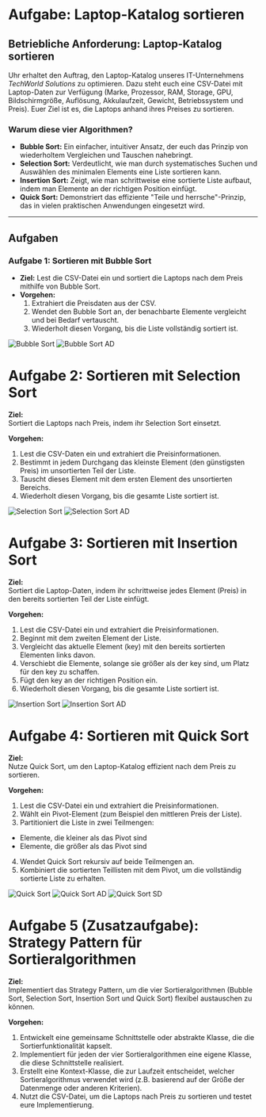 # Aufgabe: Laptop-Katalog sortieren

## Betriebliche Anforderung: Laptop-Katalog sortieren


Uhr erhaltet den Auftrag, den Laptop-Katalog unseres IT-Unternehmens *TechWorld Solutions* zu optimieren. Dazu steht euch eine CSV-Datei mit Laptop-Daten zur Verfügung (Marke, Prozessor, RAM, Storage, GPU, Bildschirmgröße, Auflösung, Akkulaufzeit, Gewicht, Betriebssystem und Preis). Euer Ziel ist es, die Laptops anhand ihres Preises zu sortieren.

### Warum diese vier Algorithmen?
- **Bubble Sort:** Ein einfacher, intuitiver Ansatz, der euch das Prinzip von wiederholtem Vergleichen und Tauschen nahebringt.
- **Selection Sort:** Verdeutlicht, wie man durch systematisches Suchen und Auswählen des minimalen Elements eine Liste sortieren kann.
- **Insertion Sort:** Zeigt, wie man schrittweise eine sortierte Liste aufbaut, indem man Elemente an der richtigen Position einfügt.
- **Quick Sort:** Demonstriert das effiziente "Teile und herrsche"-Prinzip, das in vielen praktischen Anwendungen eingesetzt wird.

---

## Aufgaben

### Aufgabe 1: Sortieren mit Bubble Sort
- **Ziel:** Lest die CSV-Datei ein und sortiert die Laptops nach dem Preis mithilfe von Bubble Sort.
- **Vorgehen:**
  1. Extrahiert die Preisdaten aus der CSV.
  2. Wendet den Bubble Sort an, der benachbarte Elemente vergleicht und bei Bedarf vertauscht.
  3. Wiederholt diesen Vorgang, bis die Liste vollständig sortiert ist.
  
![Bubble Sort](https://upload.wikimedia.org/wikipedia/commons/c/c8/Bubble-sort-example-300px.gif)
![Bubble Sort AD](diagrams/bubble.png)


# Aufgabe 2: Sortieren mit Selection Sort

**Ziel:**  
Sortiert die Laptops nach Preis, indem ihr Selection Sort einsetzt.

**Vorgehen:**  
1. Lest die CSV-Daten ein und extrahiert die Preisinformationen.  
2. Bestimmt in jedem Durchgang das kleinste Element (den günstigsten Preis) im unsortierten Teil der Liste.  
3. Tauscht dieses Element mit dem ersten Element des unsortierten Bereichs.  
4. Wiederholt diesen Vorgang, bis die gesamte Liste sortiert ist.  

![Selection Sort](https://upload.wikimedia.org/wikipedia/commons/9/94/Selection-Sort-Animation.gif)
![Selection Sort AD](diagrams/selection.png)

# Aufgabe 3: Sortieren mit Insertion Sort

**Ziel:**  
Sortiert die Laptop-Daten, indem ihr schrittweise jedes Element (Preis) in den bereits sortierten Teil der Liste einfügt.

**Vorgehen:**
1. Lest die CSV-Datei ein und extrahiert die Preisinformationen.
2. Beginnt mit dem zweiten Element der Liste.
3. Vergleicht das aktuelle Element (key) mit den bereits sortierten Elementen links davon.
4. Verschiebt die Elemente, solange sie größer als der key sind, um Platz für den key zu schaffen.
5. Fügt den key an der richtigen Position ein.
6. Wiederholt diesen Vorgang, bis die gesamte Liste sortiert ist.

![Insertion Sort](https://upload.wikimedia.org/wikipedia/commons/0/0f/Insertion-sort-example-300px.gif)
![Insertion Sort AD](diagrams/insertion.png)

# Aufgabe 4: Sortieren mit Quick Sort

**Ziel:**  
Nutze Quick Sort, um den Laptop-Katalog effizient nach dem Preis zu sortieren.

**Vorgehen:**
1. Lest die CSV-Datei ein und extrahiert die Preisinformationen.
2. Wählt ein Pivot-Element (zum Beispiel den mittleren Preis der Liste).
3. Partitioniert die Liste in zwei Teilmengen:
  - Elemente, die kleiner als das Pivot sind
  - Elemente, die größer als das Pivot sind
4. Wendet Quick Sort rekursiv auf beide Teilmengen an.
5. Kombiniert die sortierten Teillisten mit dem Pivot, um die vollständig sortierte Liste zu erhalten.

![Quick Sort](https://upload.wikimedia.org/wikipedia/commons/6/6a/Sorting_quicksort_anim.gif)
![Quick Sort AD](diagrams/quickSort.png)
![Quick Sort SD](diagrams/quickSort-seq.png)


# Aufgabe 5 (Zusatzaufgabe): Strategy Pattern für Sortieralgorithmen

**Ziel:**  
Implementiert das Strategy Pattern, um die vier Sortieralgorithmen (Bubble Sort, Selection Sort, Insertion Sort und Quick Sort) flexibel austauschen zu können.

**Vorgehen:**  
1. Entwickelt eine gemeinsame Schnittstelle oder abstrakte Klasse, die die Sortierfunktionalität kapselt.  
2. Implementiert für jeden der vier Sortieralgorithmen eine eigene Klasse, die diese Schnittstelle realisiert.  
3. Erstellt eine Kontext-Klasse, die zur Laufzeit entscheidet, welcher Sortieralgorithmus verwendet wird (z.B. basierend auf der Größe der Datenmenge oder anderen Kriterien).  
4. Nutzt die CSV-Datei, um die Laptops nach Preis zu sortieren und testet eure Implementierung.  


